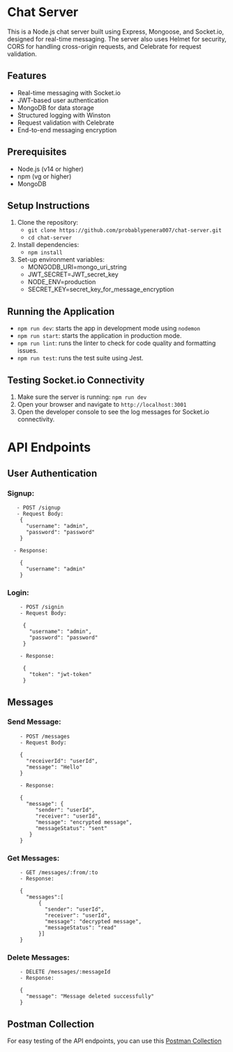 # Chat Server
This is a Node.js chat server built using Express, Mongoose, and Socket.io, designed for real-time messaging. The server also uses Helmet for security, CORS for handling cross-origin requests, and Celebrate for request validation.

## Features
- Real-time messaging with Socket.io
- JWT-based user authentication
- MongoDB for data storage
- Structured logging with Winston
- Request validation with Celebrate
- End-to-end messaging encryption

## Prerequisites
- Node.js (v14 or higher)
- npm (vg or higher)
- MongoDB

## Setup Instructions

1. Clone the repository:
   - `git clone https://github.com/probablypenera007/chat-server.git`
   - `cd chat-server`
2. Install dependencies: 
    - `npm install`
3. Set-up environment variables:
    - MONGODB_URI=mongo_uri_string
    - JWT_SECRET=JWT_secret_key 
    - NODE_ENV=production
    - SECRET_KEY=secret_key_for_message_encryption
    
## Running the Application
- `npm run dev`: starts the app in development mode using `nodemon`
- `npm run start`: starts the application in production mode.
- `npm run lint`: runs the linter to check for code quality and formatting issues.
- `npm run test`: runs the test suite using Jest. 

## Testing Socket.io Connectivity

1. Make sure the server is running: `npm run dev`
2. Open your browser and navigate to `http://localhost:3001`
3. Open the developer console to see the log messages for Socket.io connectivity.

# API Endpoints

## User Authentication
### Signup:
       - POST /signup
       - Request Body: 
        { 
          "username": "admin", 
          "password": "password" 
        }

      - Response: 

        { 
          "username": "admin" 
        }


### Login:
        - POST /signin
        - Request Body: 

         { 
           "username": "admin", 
           "password": "password" 
         }

        - Response: 

         {
           "token": "jwt-token" 
         }


## Messages
### Send Message:
        - POST /messages
        - Request Body: 

        { 
          "receiverId": "userId", 
          "message": "Hello" 
        }

        - Response: 

        { 
          "message": { 
             "sender": "userId", 
             "receiver": "userId", 
             "message": "encrypted message", 
             "messageStatus": "sent" 
           } 
        }


### Get Messages:
        - GET /messages/:from/:to
        - Response: 

        { 
          "messages":[
              { 
                "sender": "userId", 
                "receiver": "userId", 
                "message": "decrypted message", 
                "messageStatus": "read" 
              }] 
        }


### Delete Messages:
        - DELETE /messages/:messageId
        - Response: 

        { 
          "message": "Message deleted successfully" 
        }


## Postman Collection
For easy testing of the API endpoints, you can use this [Postman Collection](./chat-server.postman_collection.json)
